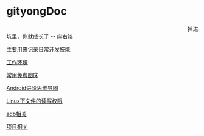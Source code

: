 # gityongDoc

　　　　　　　　　　　　　　　　　　　　　　　　　　　　　　　　　　掉进坑里，你就成长了     --   座右铭

主要用来记录日常开发技能

[工作环境](./common/工作环境.md)

[常用免费图床](https://www.jianshu.com/p/718173c339ee)

[Android进阶思维导图](./common/android进阶思维导图.md)

[Linux下文件的读写权限](./linux/file_permission.md)

[adb相关](./adb/adb_about.md)

[项目相关](./project/tuya_project.md)



